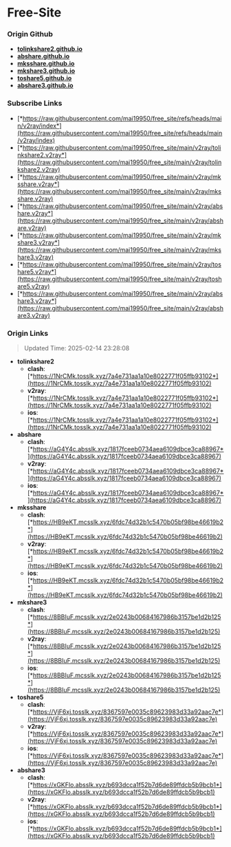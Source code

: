 # Free-Site

### Origin Github

- [**tolinkshare2.github.io**](https://github.com/tolinkshare2/tolinkshare2.github.io)
- [**abshare.github.io**](https://github.com/abshare/abshare.github.io)
- [**mksshare.github.io**](https://github.com/mksshare/mksshare.github.io)
- [**mkshare3.github.io**](https://github.com/mkshare3/mkshare3.github.io)
- [**toshare5.github.io**](https://github.com/toshare5/toshare5.github.io)
- [**abshare3.github.io**](https://github.com/abshare3/abshare3.github.io)

### Subscribe Links

- [*https://raw.githubusercontent.com/mai19950/free_site/refs/heads/main/v2ray/index*](https://raw.githubusercontent.com/mai19950/free_site/refs/heads/main/v2ray/index)
- [*https://raw.githubusercontent.com/mai19950/free_site/main/v2ray/tolinkshare2.v2ray*](https://raw.githubusercontent.com/mai19950/free_site/main/v2ray/tolinkshare2.v2ray)
- [*https://raw.githubusercontent.com/mai19950/free_site/main/v2ray/mksshare.v2ray*](https://raw.githubusercontent.com/mai19950/free_site/main/v2ray/mksshare.v2ray)
- [*https://raw.githubusercontent.com/mai19950/free_site/main/v2ray/abshare.v2ray*](https://raw.githubusercontent.com/mai19950/free_site/main/v2ray/abshare.v2ray)
- [*https://raw.githubusercontent.com/mai19950/free_site/main/v2ray/mkshare3.v2ray*](https://raw.githubusercontent.com/mai19950/free_site/main/v2ray/mkshare3.v2ray)
- [*https://raw.githubusercontent.com/mai19950/free_site/main/v2ray/toshare5.v2ray*](https://raw.githubusercontent.com/mai19950/free_site/main/v2ray/toshare5.v2ray)
- [*https://raw.githubusercontent.com/mai19950/free_site/main/v2ray/abshare3.v2ray*](https://raw.githubusercontent.com/mai19950/free_site/main/v2ray/abshare3.v2ray)

### Origin Links

> Updated Time: 2025-02-14 23:28:08

- **tolinkshare2**
  - **clash**: [*https://1NrCMk.tosslk.xyz/7a4e731aa1a10e8022771f05ffb93102*](https://1NrCMk.tosslk.xyz/7a4e731aa1a10e8022771f05ffb93102)
  - **v2ray**: [*https://1NrCMk.tosslk.xyz/7a4e731aa1a10e8022771f05ffb93102*](https://1NrCMk.tosslk.xyz/7a4e731aa1a10e8022771f05ffb93102)
  - **ios**: [*https://1NrCMk.tosslk.xyz/7a4e731aa1a10e8022771f05ffb93102*](https://1NrCMk.tosslk.xyz/7a4e731aa1a10e8022771f05ffb93102)
- **abshare**
  - **clash**: [*https://aG4Y4c.absslk.xyz/1817fceeb0734aea6109dbce3ca88967*](https://aG4Y4c.absslk.xyz/1817fceeb0734aea6109dbce3ca88967)
  - **v2ray**: [*https://aG4Y4c.absslk.xyz/1817fceeb0734aea6109dbce3ca88967*](https://aG4Y4c.absslk.xyz/1817fceeb0734aea6109dbce3ca88967)
  - **ios**: [*https://aG4Y4c.absslk.xyz/1817fceeb0734aea6109dbce3ca88967*](https://aG4Y4c.absslk.xyz/1817fceeb0734aea6109dbce3ca88967)
- **mksshare**
  - **clash**: [*https://HB9eKT.mcsslk.xyz/6fdc74d32b1c5470b05bf98be46619b2*](https://HB9eKT.mcsslk.xyz/6fdc74d32b1c5470b05bf98be46619b2)
  - **v2ray**: [*https://HB9eKT.mcsslk.xyz/6fdc74d32b1c5470b05bf98be46619b2*](https://HB9eKT.mcsslk.xyz/6fdc74d32b1c5470b05bf98be46619b2)
  - **ios**: [*https://HB9eKT.mcsslk.xyz/6fdc74d32b1c5470b05bf98be46619b2*](https://HB9eKT.mcsslk.xyz/6fdc74d32b1c5470b05bf98be46619b2)
- **mkshare3**
  - **clash**: [*https://8BBIuF.mcsslk.xyz/2e0243b00684167986b3157be1d2b125*](https://8BBIuF.mcsslk.xyz/2e0243b00684167986b3157be1d2b125)
  - **v2ray**: [*https://8BBIuF.mcsslk.xyz/2e0243b00684167986b3157be1d2b125*](https://8BBIuF.mcsslk.xyz/2e0243b00684167986b3157be1d2b125)
  - **ios**: [*https://8BBIuF.mcsslk.xyz/2e0243b00684167986b3157be1d2b125*](https://8BBIuF.mcsslk.xyz/2e0243b00684167986b3157be1d2b125)
- **toshare5**
  - **clash**: [*https://VjF6xj.tosslk.xyz/8367597e0035c89623983d33a92aac7e*](https://VjF6xj.tosslk.xyz/8367597e0035c89623983d33a92aac7e)
  - **v2ray**: [*https://VjF6xj.tosslk.xyz/8367597e0035c89623983d33a92aac7e*](https://VjF6xj.tosslk.xyz/8367597e0035c89623983d33a92aac7e)
  - **ios**: [*https://VjF6xj.tosslk.xyz/8367597e0035c89623983d33a92aac7e*](https://VjF6xj.tosslk.xyz/8367597e0035c89623983d33a92aac7e)
- **abshare3**
  - **clash**: [*https://xGKFlo.absslk.xyz/b693dcca1f52b7d6de89ffdcb5b9bcb1*](https://xGKFlo.absslk.xyz/b693dcca1f52b7d6de89ffdcb5b9bcb1)
  - **v2ray**: [*https://xGKFlo.absslk.xyz/b693dcca1f52b7d6de89ffdcb5b9bcb1*](https://xGKFlo.absslk.xyz/b693dcca1f52b7d6de89ffdcb5b9bcb1)
  - **ios**: [*https://xGKFlo.absslk.xyz/b693dcca1f52b7d6de89ffdcb5b9bcb1*](https://xGKFlo.absslk.xyz/b693dcca1f52b7d6de89ffdcb5b9bcb1)

